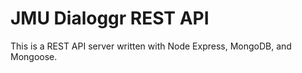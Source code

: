 # JMU Dialoggr REST API

This is a REST API server written with Node Express, MongoDB, and Mongoose.